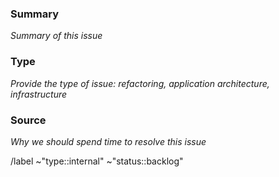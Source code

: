### Summary
*Summary of this issue*

### Type
*Provide the type of issue: refactoring, application architecture, infrastructure*

### Source
*Why we should spend time to resolve this issue*

/label ~"type::internal" ~"status::backlog"
